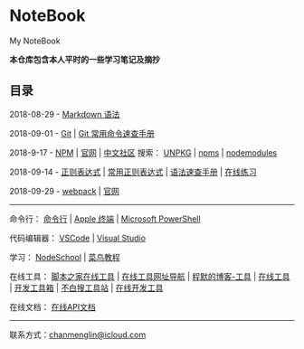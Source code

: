 # NoteBook
My NoteBook

**本仓库包含本人平时的一些学习笔记及摘抄**

## 目录

2018-08-29 - [Markdown 语法](Markdown/Markdown.md)  

2018-09-01 - [Git](Git/Git.md) | 
[Git 常用命令速查手册](Git/Git%20常用命令速查手册.md) 

2018-9-17 - [NPM](Node&NPM/NPM/NPM.md) | 
[官网](https://www.npmjs.com) | 
[中文社区](https://npm.community) 
搜索：
[UNPKG](https://unpkg.com/#/) | 
[npms](https://npms.io) | 
[nodemodules](http://node-modules.com)  

2018-09-14 - [正则表达式](https://github.com/ChanMenglin/learn-regex/blob/master/README-cn.md) | 
[常用正则表达式](Regex(正则表达式)/常用正则表达式.md) | 
[语法速查手册](Regex(正则表达式)/正则表达式语法速查手册.md) | 
[在线练习](https://regex101.com/r/dmRygT/1)  

2018-09-29 - [webpack](https://github.com/ChanMenglin/webpack-demo) | 
[官网](https://www.webpackjs.com)  

---
命令行：
[命令行](%08命令行/命令行.md) | 
[Apple 终端](https://support.apple.com/zh-cn/guide/terminal/welcome/mac) | 
[Microsoft PowerShell](https://docs.microsoft.com/zh-cn/powershell/)

代码编辑器：
[VSCode](VSCode/VSCode插件.md) | [Visual Studio](https://visualstudio.microsoft.com/zh-hans/)  

学习：
[NodeSchool](https://nodeschool.io/zh-cn/) | 
[菜鸟教程](http://www.runoob.com)  

在线工具：
[脚本之家在线工具](http://tools.jb51.net/) | 
[在线工具网址导航](http://tool.oschina.net/) | 
[程默的博客-工具](http://ipblock.chacuo.net) | 
[在线工具](https://tool.lu) | 
[开发工具箱](http://www.box3.cn/index.html) | 
[不白搜工具站](http://www.bubaiso.com) | 
[在线开发工具](https://www.bejson.com)

在线文档：
[在线API文档](http://tool.oschina.net/apidocs)  

---
联系方式：<chanmenglin@icloud.com>
